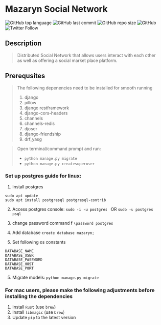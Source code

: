 
# Mazaryn Social Network
![GitHub top language](https://img.shields.io/github/languages/top/mazarynxyz/mazaryn)
![GitHub last commit](https://img.shields.io/github/last-commit/mazarynxyz/mazaryn)
![GitHub repo size](https://img.shields.io/github/repo-size/mazarynxyz/mazaryn)
![GitHub](https://img.shields.io/github/license/mazarynxyz/mazaryn)
![Twitter Follow](https://img.shields.io/twitter/follow/mazaryn)

## Description

> Distributed Social Network that allows users interact with each other as well as offering a social market place platform.

## Prerequsites

> The following depenencies need to be installed for smooth running
>
> 1. django
> 2. pillow
> 3. django restframework
> 4. django-cors-headers
> 5. channels
> 6. channels-redis
> 7. djoser
> 8. django-friendship
> 9. drf_yasg

> Open terminal/command prompt and run:
>
> - `python manage.py migrate`
> - `python manage.py createsuperuser`



### Set up postgres guide for linux:

1. Install postgres
```
sudo apt update
sudo apt install postgresql postgresql-contrib
```

2. Access postgres console:
`sudo -i -u postgres `
OR 
`sudo -u postgres psql`


3. change password command f
`\password postgres`

4. Add database
`create database mazaryn;`

5. Set following os constants
```
DATABASE_NAME
DATABASE_USER
DATABASE_PASSWORD
DATABASE_HOST
DATABASE_PORT
```


5. Migrate models:
`python manage.py migrate`

### For mac users, please make the following adjustments before installing the dependencies

1. Install `Rust` (use `brew`)
2. Install `libmagic` (use `brew`)
3. Update `pip` to the latest version
